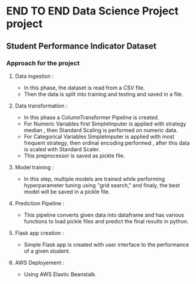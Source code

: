# END TO END Data Science Project project

## Student Performance Indicator Dataset 

### Approach for the project 

1. Data ingestion :
   - In this phase, the dataset is read from a CSV file.
   - Then the data is split into training and testing and saved in a file.

2. Data transformation :
   - In this phase a ColumnTransformer Pipeline is created.
   - For Numeric Variables first SimpleImputer is applied with strategy median , then Standard Scaling is performed on numeric data.
   - For Categorical Variables SimpleImputer is applied with most frequent strategy, then ordinal encoding performed , after this data is scaled with Standard Scaler.
   - This preprocessor is saved as pickle file.
  
3. Model training :
   - In this step, multiple models are trained while performing hyperparameter tuning using "grid search," and finaly, the best model will be saved in a pickle file.
   
4. Prediction Pipeline :
   - This pipeline converts given data into dataframe and has various functions to load pickle files and predict the final results in python.
   
5. Flask app creation :
   - Simple Flask app is created with user interface to the performance of a given student.
      
6. AWS Deployement :
   - Using AWS Elastic Beanstalk.
 

 